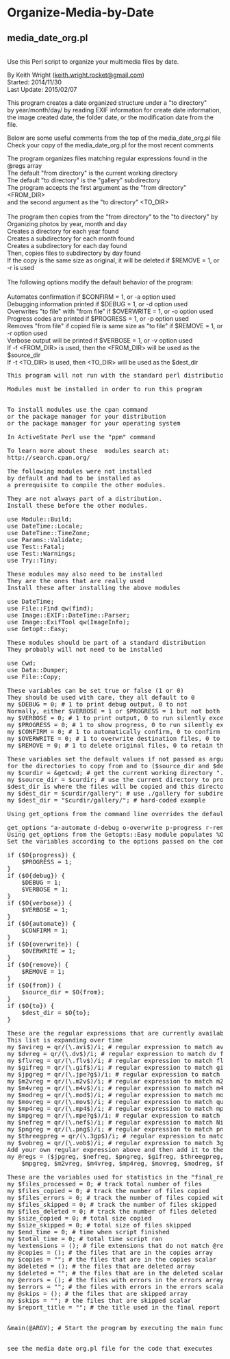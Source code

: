 # Organize-Media-by-Date
<h2>media_date_org.pl</h2>
<br>Use this Perl script to organize your multimedia files by date.  <br>

By Keith Wright (keith.wright.rocket@gmail.com) <br>
Started: 2014/11/30 <br>
Last Update: 2015/02/07 <br>

This program creates a date organized structure under a "to directory"  <br>
by year/month/day/ by reading EXIF information for create date information, <br>
the image created date, the folder date, or the modification date from the file.<br>

Below are some useful comments from the top of the media_date_org.pl file  <br>
Check your copy of the media_date_org.pl for the most recent comments  <br>

The program organizes files matching regular expressions found in the @regs array <br>
The default "from directory" is the current working directory <br>
The default "to directory" is the "gallery" subdirectory <br>
The program accepts the first argument as the "from directory" <FROM_DIR> <br>
and the second argument as the "to directory" <TO_DIR> <br>
 <br>
The program then copies from the "from directory" to the "to directory" by <br>
Organizing photos by year, month and day <br>
Creates a directory for each year found <br>
Creates a subdirectory for each month found <br>
Creates a subdirectory for each day found <br>
Then, copies files to subdirectory by day found <br>
If the copy is the same size as original, it will be deleted if $REMOVE = 1, or -r is used <br>
 <br>
The following options modify the default behavior of the program: <br>
 <br>
Automates confirmation if $CONFIRM = 1, or -a option used <br>
Debugging information printed if $DEBUG = 1, or -d option used <br>
Overwrites "to file" with "from file" if $OVERWRITE = 1, or -o option used <br>
Progress codes are printed if $PROGRESS = 1, or -p option used <br>
Removes "from file" if copied file is same size as "to file" if $REMOVE = 1, or -r option used <br>
Verbose output will be printed if $VERBOSE = 1, or -v option used <br>
If -f <FROM_DIR> is used, then the <FROM_DIR> will be used as the $source_dir <br>
If -t <TO_DIR> is used, then <TO_DIR> will be used as the $dest_dir <br>
<pre>
This program will not run with the standard perl distribution <br>
Modules must be installed in order to run this program <br>
 
To install modules use the cpan command
or the package manager for your distribution
or the package manager for your operating system
 
In ActiveState Perl use the "ppm" command

To learn more about these  modules search at: 
http://search.cpan.org/

The following modules were not installed
by default and had to be installed as
a prerequisite to compile the other modules.

They are not always part of a distribution.
Install these before the other modules.

use Module::Build;
use DateTime::Locale;
use DateTime::TimeZone;
use Params::Validate;
use Test::Fatal;
use Test::Warnings;
use Try::Tiny;

These modules may also need to be installed
They are the ones that are really used
Install these after installing the above modules

use DateTime;
use File::Find qw(find);
use Image::EXIF::DateTime::Parser;
use Image::ExifTool qw(ImageInfo);
use Getopt::Easy;

These modules should be part of a standard distribution
They probably will not need to be installed 

use Cwd;
use Data::Dumper;
use File::Copy;

These variables can be set true or false (1 or 0)
They should be used with care, they all default to 0
my $DEBUG = 0; # 1 to print debug output, 0 to not
Normally, either $VERBOSE = 1 or $PROGRESS = 1 but not both
my $VERBOSE = 0; # 1 to print output, 0 to run silently except errors
my $PROGRESS = 0; # 1 to show progress, 0 to run silently except errors
my $CONFIRM = 0; # 1 to automatically confirm, 0 to confirm before running
my $OVERWRITE = 0; # 1 to overwrite destination files, 0 to skip
my $REMOVE = 0; # 1 to delete original files, 0 to retain them

These variables set the default values if not passed as arguments
for the directories to copy from and to ($source_dir and $dest_dir)
my $curdir = &getcwd; # get the current working directory "."
my $source_dir = $curdir; # use the current directory to process by default
$dest_dir is where the files will be copied and this directory will be excluded
my $dest_dir = $curdir/gallery"; # use ./gallery for subdirectories to create
my $dest_dir = "$curdir/gallery/"; # hard-coded example

Using get_options from the command line overrides the defaults

get_options "a-automate d-debug o-overwrite p-progress r-remove v-verbose f-from= t-to=";
Using get_options from the Getopts::Easy module populates %O from the command line
Set the variables according to the options passed on the command line:

if ($O{progress}) {
	$PROGRESS = 1;
}
if ($O{debug}) {
	$DEBUG = 1;
	$VERBOSE = 1;
} 
if ($O{verbose}) {
	$VERBOSE = 1;
}
if ($O{automate}) {
	$CONFIRM = 1;
}
if ($O{overwrite}) {
	$OVERWRITE = 1;
}
if ($O{remove}) {
	$REMOVE = 1;
}
if ($O{from}) {
	$source_dir = $O{from};
}
if ($O{to}) {
	$dest_dir = $O{to};
}

These are the regular expressions that are currently available
This list is expanding over time
my $avireg = qr/(\.avi$)/i; # regular expression to match avi files
my $dvreg = qr/(\.dv$)/i; # regular expression to match dv files
my $flvreg = qr/(\.flv$)/i; # regular expression to match flv files
my $gifreg = qr/(\.gif$)/i; # regular expression to match gif files
my $jpgreg = qr/(\.jpe?g$)/i; # regular expression to match jpeg/jpg files
my $m2vreg = qr/(\.m2v$)/i; # regular expression to match m2v files
my $m4vreg = qr/(\.m4v$)/i; # regular expression to match m4v files
my $modreg = qr/(\.mod$)/i; # regular expression to match mod files
my $movreg = qr/(\.mov$)/i; # regular expression to match quicktime files
my $mp4reg = qr/(\.mp4$)/i; # regular expression to match mp4 files
my $mpgreg = qr/(\.mpe?g$)/i; # regular expression to match mpeg/mpg files
my $nefreg = qr/(\.nef$)/i; # regular expression to match Nikon raw nef files
my $pngreg = qr/(\.png$)/i; # regular expression to match png files
my $threegpreg = qr/(\.3gp$)/i; # regular expression to match 3gp files
my $vobreg = qr/(\.vob$)/i; # regular expression to match 3gp files
Add your own regular expression above and then add it to the array below
my @regs = ($jpgreg, $nefreg, $pngreg, $gifreg, $threegpreg, $avireg, 
	$mpgreg, $m2vreg, $m4vreg, $mp4reg, $movreg, $modreg, $flvreg, $dvreg, $vobreg);

These are the variables used for statistics in the "final_report" 
my $files_processed = 0; # track total number of files
my $files_copied = 0; # track the number of files copied
my $files_errors = 0; # track the number of files copied with errors
my $files_skipped = 0; # track the number of files skipped
my $files_deleted = 0; # track the number of files deleted
my $size_copied = 0; # total size copied
my $size_skipped = 0; # total size of files skipped
my $end_time = 0; # time when script finished 
my $total_time = 0; # total time script ran 
my %extensions = (); # file extensions that do not match @regs
my @copies = (); # the files that are in the copies array 
my $copies = ""; # the files that are in the copies scalar 
my @deleted = (); # the files that are deleted array
my $deleted = ""; # the files that are in the deleted scalar 
my @errors = (); # the files with errors in the errors array
my $errors = ""; # the files with errors in the errors scalar
my @skips = (); # the files that are skipped array
my $skips = ""; # the files that are skipped scalar
my $report_title = ""; # the title used in the final report


&main(@ARGV); # Start the program by executing the main function


see the media_date_org.pl file for the code that executes
</pre>
